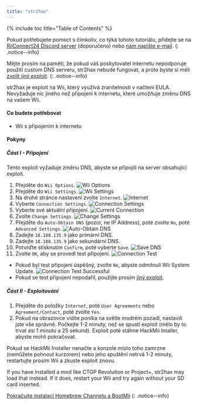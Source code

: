 ```yaml
---
title: "str2hax"
---
```


{% include toc title="Table of Contents" %}

Pokud potřebujete pomoct s čímkoliv, co týká tohoto tutoriálu, přidejte se na [RiiConnect24 Discord server](https://discord.gg/rc24) (doporučeno) nebo [nám napište e-mail](mailto:support@riiconnect24.net).
{: .notice--info}

Mějte prosím na paměti, že pokud váš poskytovatel internetu nepodporuje použití custom DNS serveru, str2hax nebude fungovat, a proto byste si měli [zvolit jiný exploit](get-started).
{: .notice--info}

str2hax je exploit na Wii, který využívá zranitelnosti v načtení EULA. Nevyžaduje nic jiného než připojení k internetu, které umožňuje změnu DNS na vašem Wii.

#### Co budete potřebovat

* Wii s připojením k internetu

#### Pokyny

##### Část I - Připojení

Tento exploit vyžaduje změnu DNS, abyste se připojili na server obsahující exploit.

1. Přejděte do `Wii Options`. ![Wii Options](/images/RiiConnect24/Internet_1.png)
2. Přejděte do `Wii Settings`. ![Wii Settings](/images/RiiConnect24/Internet_2.png)
3. Na druhé stránce nastavení zvolte `Internet`. ![Internet](/images/RiiConnect24/Internet_3.png)
4. Vyberte `Connection Settings`. ![Connection Settings](/images/RiiConnect24/Internet_4.png)
5. Vyberte své aktuální připojení. ![Current Connection](/images/RiiConnect24/Internet_5.png)
6. Zvolte `Change Settings`. ![Change Settings](/images/RiiConnect24/Internet_6.png)
7. Přejděte do `Auto-Obtain DNS` (pozor, ne IP Address), poté zvolte `No`, poté `Advanced Settings`. ![Auto-Obtain DNS](/images/RiiConnect24/Internet_7.png)
8. Zadejte `18.188.135.9` jako primární DNS.
9. Zadejte `18.188.135.9` jako sekundární DNS.
10. Potvrďte stisknutím `Confirm`, poté vyberte `Save`. ![Save DNS](/images/RiiConnect24/Internet_10.png)
11. Zvolte `OK`, aby se provedl test připojení. ![Connection Test](/images/RiiConnect24/Internet_11.png)
   - Pokud byl test připojení úspěšný, zvolte `No`, abyste odmítnuli Wii System Update. ![Connection Test Successful](/images/RiiConnect24/Internet_12.png)
   - Pokud se test připojení nepodařil, použijte prosím [jiný exploit](get-started).

##### Část II - Exploitování

1. Přejděte do položky `Internet`, poté `User Agreements` nebo `Agreement/Contact`, poté zvolte `Yes`.
2. Pokud na obrazovce vidíte poníka na světle modrém pozadí, nastavili jste vše správně. Počkejte 1-2 minuty, než se spustí exploit (mělo by to trvat asi 1 minutu a 25 sekund). Exploit poté stáhne HackMii Intaller, abyste mohli pokračovat.

Pokud se HackMii Installer nenačte a konzole místo toho zamrzne (nemůžete pohnout kurzorem) nebo jeho spuštění netrvá 1-2 minuty, restartujte prosím Wii a zkuste exploit znovu.

If you have installed a mod like CTGP Revolution or Project+, str2hax may load that instead. If it does, restart your Wii and try again without your SD card inserted.

[Pokračujte instalací Homebrew Channelu a BootMii](hbc)
{: .notice--info}

